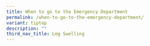 ```yaml
---
title: When to go to the Emergency Department
permalink: /when-to-go-to-the-emergency-department/
variant: tiptap
description: ""
third_nav_title: Leg Swelling
---
```

<p></p>
